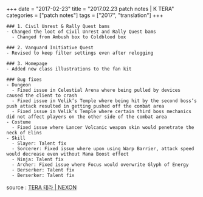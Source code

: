 +++
date = "2017-02-23"
title = "2017.02.23 patch notes | K TERA"
categories = ["patch notes"]
tags = ["2017", "translation"]
+++

```
### 1. Civil Unrest & Rally Quest bams
- Changed the loot of Civil Unrest and Rally Quest bams
  - Changed from Ambush box to Coldblood box

### 2. Vanguard Initiative Quest
- Revised to keep filter settings even after relogging

### 3. Homepage
- Added new class illustrations to the fan kit

### Bug fixes
- Dungeon
  - Fixed issue in Celestial Arena where being pulled by devices caused the client to crash
  - Fixed issue in Velik’s Temple where being hit by the second boss’s push attack resulted in getting pushed off the combat area
  - Fixed issue in Velik’s Temple where certain third boss mechanics did not affect players on the other side of the combat area
- Costume
  - Fixed issue where Lancer Volcanic weapon skin would penetrate the neck of Elins
- Skill
  - Slayer: Talent fix
  - Sorcerer: Fixed issue where upon using Warp Barrier, attack speed would decrease even without Mana Boost effect
  - Ninja: Talent fix
  - Archer: Fixed issue where Focus would overwrite Glyph of Energy
  - Berserker: Talent fix
  - Berserker: Talent fix
```

source : [TERA 테라 | NEXON](http://tera.nexon.com/news/update/view.aspx?n4articlesn=265)
